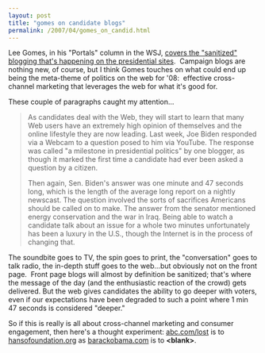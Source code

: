 ```yaml
---
layout: post
title: "gomes on candidate blogs"
permalink: /2007/04/gomes_on_candid.html
---
```


<p>Lee Gomes, in his &quot;Portals&quot; column in the WSJ, <a href="http://online.wsj.com/article/SB117625377335665794.html?mod=hps_us_my_columnists">covers the &quot;sanitized&quot; blogging that's happening on the presidential sites</a>.&nbsp; Campaign blogs are nothing new, of course, but I think Gomes touches on what could end up being the meta-theme of politics on the web for '08:&nbsp; effective cross-channel marketing that leverages the web for what it's good for.</p>

<p>These couple of paragraphs caught my attention...</p><blockquote><p class="times">As candidates deal with the Web, they will start to
learn that many Web users have an extremely high opinion of themselves
and the online lifestyle they are now leading. Last week, Joe Biden
responded via a Webcam to a question posed to him via YouTube. The
response was called &quot;a milestone in presidential politics&quot; by one
blogger, as though it marked the first time a candidate had ever been
asked a question by a citizen.</p>
<p class="times">Then again, Sen. Biden's answer was one minute and 47
seconds long, which is the length of the average long report on a
nightly newscast. The question involved the sorts of sacrifices
Americans should be called on to make. The answer from the senator
mentioned energy conservation and the war in Iraq. Being able to watch
a candidate talk about an issue for a whole two minutes unfortunately
has been a luxury in the U.S., though the Internet is in the process of
changing that.</p></blockquote><p>The soundbite goes to TV, the spin goes to print, the &quot;conversation&quot; goes to talk radio, the in-depth stuff goes to the web...but obviously not on the front page.&nbsp; Front page blogs will almost by definition be sanitized; that's where the message of the day (and the enthusiastic reaction of the crowd) gets delivered. But the web gives candidates the ability to go deeper with voters, even if our expectations have been degraded to such a point where 1 min 47 seconds is considered &quot;deeper.&quot;</p>

<p>So if this is really is all about cross-channel marketing and consumer engagement, then here's a thought experiment: <a href="http://www.abc.com/lost/">abc.com/lost</a> is to <a href="http://www.hansofoundation.org/">hansofoundation.org</a> as <a href="http://www.barackobama.com/">barackobama.com</a> is to <strong>&lt;blank&gt;</strong>.</p>


